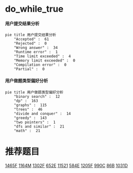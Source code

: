 # do_while_true

<!-- tabs:start -->



#### **用户提交结果分析**

```mermaid
pie title 用户提交结果分析
    "Accepted" :  61
    "Rejected" :  0
    "Wrong answer" :  34
    "Runtime error" :  1
    "Time limit exceeded" :  4
    "Memory limit exceeded" :  0
    "Compilation error" :  0
    "Partial" :  0
```

#### **用户做题类型偏好分析**

```mermaid
pie title 用户做题类型偏好分析
    "binary search" :  12
    "dp" :  163
    "graphs" :  115
    "trees" :  46
    "divide and conquer" :  14
    "greedy" :  143
    "two pointers" :  1
    "dfs and similar" :  21
    "math" :  21
```



<!-- tabs:end -->
# 推荐题目
[1465F](https://codeforces.com/contest/1465/problem/F)
[1164M](https://codeforces.com/contest/1164/problem/M)
[1302F](https://codeforces.com/contest/1302/problem/F)
[652E](https://codeforces.com/contest/652/problem/E)
[11521](https://codeforces.com/contest/1152/problem/1)
[584E](https://codeforces.com/contest/584/problem/E)
[1205F](https://codeforces.com/contest/1205/problem/F)
[990C](https://codeforces.com/contest/990/problem/C)
[86B](https://codeforces.com/contest/86/problem/B)
[1031D](https://codeforces.com/contest/1031/problem/D)
